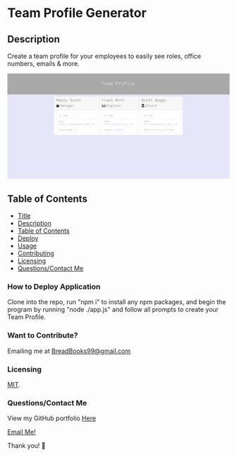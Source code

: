 # Team Profile Generator
## Description
Create a team profile for your employees to easily see roles, office numbers, emails & more. 

![Preview](./images/preview.png)

## Table of Contents
* [Title](#title)
* [Description](#description)
* [Table of Contents](#table-of-contents)
* [Deploy](#installation-instructions)
* [Usage](#usage)
* [Contributing](#want-to-contribute?)
* [Licensing](#licensing)
* [Questions/Contact Me](#questions/contact-me)


### How to Deploy Application
Clone into the repo, run "npm i" to install any npm packages, and begin the program by running "node ./app.js" and follow all prompts to create your Team Profile.



### Want to Contribute? 
Emailing me at BreadBooks99@gmail.com


### Licensing

[MIT](https://choosealicense.com/licenses/mit).

### Questions/Contact Me
View my GitHub portfolio [Here](https://github.com/BreadBooks)

[Email Me!](mailto:BreadBooks99@gmail.com)

Thank you! :cherry_blossom:
